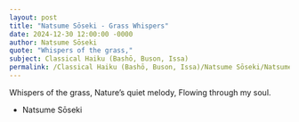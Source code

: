 ```yaml
---
layout: post
title: "Natsume Sōseki - Grass Whispers"
date: 2024-12-30 12:00:00 -0000
author: Natsume Sōseki
quote: "Whispers of the grass,"
subject: Classical Haiku (Bashō, Buson, Issa)
permalink: /Classical Haiku (Bashō, Buson, Issa)/Natsume Sōseki/Natsume Sōseki - Grass Whispers
---
```


Whispers of the grass,
Nature’s quiet melody,
Flowing through my soul.

- Natsume Sōseki
